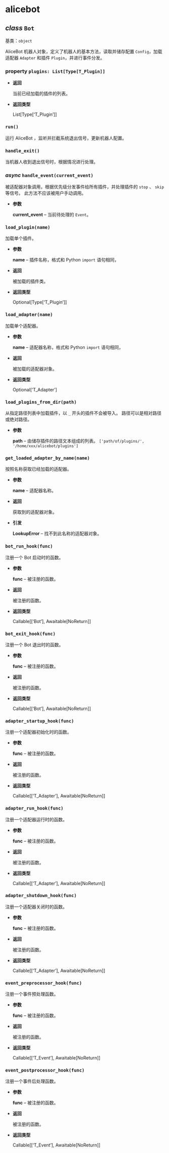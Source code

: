 # alicebot


## _class_ `Bot`

基类：`object`

AliceBot 机器人对象，定义了机器人的基本方法，读取并储存配置 `Config`，加载适配器 `Adapter` 和插件 `Plugin`，并进行事件分发。


### property `plugins: List[Type[T_Plugin]]`


* **返回**

    当前已经加载的插件的列表。



* **返回类型**

    List[Type[‘T_Plugin’]]



### `run()`

运行 AliceBot ，监听并拦截系统退出信号，更新机器人配置。


### `handle_exit()`

当机器人收到退出信号时，根据情况进行处理。


### _async_ `handle_event(current_event)`

被适配器对象调用，根据优先级分发事件给所有插件，并处理插件的 `stop` 、 `skip` 等信号。
此方法不应该被用户手动调用。


* **参数**

    **current_event** – 当前待处理的 `Event`。



### `load_plugin(name)`

加载单个插件。


* **参数**

    **name** – 插件名称，格式和 Python `import` 语句相同，



* **返回**

    被加载的插件类。



* **返回类型**

    Optional[Type[‘T_Plugin’]]



### `load_adapter(name)`

加载单个适配器。


* **参数**

    **name** – 适配器名称，格式和 Python `import` 语句相同，



* **返回**

    被加载的适配器对象。



* **返回类型**

    Optional[‘T_Adapter’]



### `load_plugins_from_dir(path)`

从指定路径列表中加载插件，以 `_` 开头的插件不会被导入。
路径可以是相对路径或绝对路径。


* **参数**

    **path** – 由储存插件的路径文本组成的列表。 `['path/of/plugins/', '/home/xxx/alicebot/plugins']`



### `get_loaded_adapter_by_name(name)`

按照名称获取已经加载的适配器。


* **参数**

    **name** – 适配器名称。



* **返回**

    获取到的适配器对象。



* **引发**

    **LookupError** – 找不到此名称的适配器对象。



### `bot_run_hook(func)`

注册一个 Bot 启动时的函数。


* **参数**

    **func** – 被注册的函数。



* **返回**

    被注册的函数。



* **返回类型**

    Callable[[‘Bot’], Awaitable[NoReturn]]



### `bot_exit_hook(func)`

注册一个 Bot 退出时的函数。


* **参数**

    **func** – 被注册的函数。



* **返回**

    被注册的函数。



* **返回类型**

    Callable[[‘Bot’], Awaitable[NoReturn]]



### `adapter_startup_hook(func)`

注册一个适配器初始化时的函数。


* **参数**

    **func** – 被注册的函数。



* **返回**

    被注册的函数。



* **返回类型**

    Callable[[‘T_Adapter’], Awaitable[NoReturn]]



### `adapter_run_hook(func)`

注册一个适配器运行时的函数。


* **参数**

    **func** – 被注册的函数。



* **返回**

    被注册的函数。



* **返回类型**

    Callable[[‘T_Adapter’], Awaitable[NoReturn]]



### `adapter_shutdown_hook(func)`

注册一个适配器关闭时的函数。


* **参数**

    **func** – 被注册的函数。



* **返回**

    被注册的函数。



* **返回类型**

    Callable[[‘T_Adapter’], Awaitable[NoReturn]]



### `event_preprocessor_hook(func)`

注册一个事件预处理函数。


* **参数**

    **func** – 被注册的函数。



* **返回**

    被注册的函数。



* **返回类型**

    Callable[[‘T_Event’], Awaitable[NoReturn]]



### `event_postprocessor_hook(func)`

注册一个事件后处理函数。


* **参数**

    **func** – 被注册的函数。



* **返回**

    被注册的函数。



* **返回类型**

    Callable[[‘T_Event’], Awaitable[NoReturn]]
